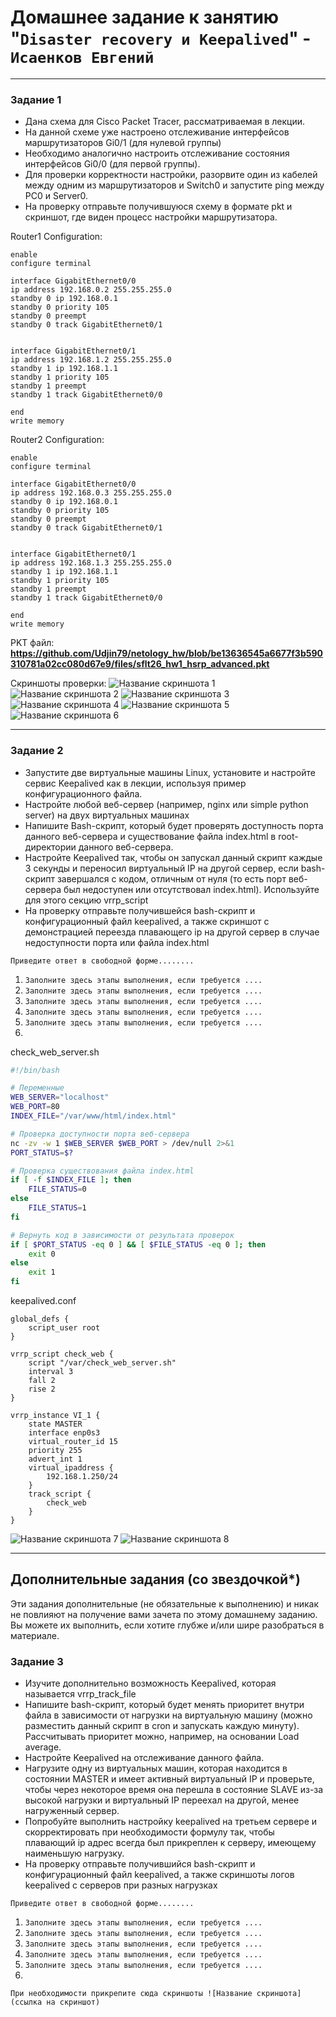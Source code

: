 # Домашнее задание к занятию "`Disaster recovery и Keepalived`" - `Исаенков Евгений`

---

### Задание 1

- Дана схема для Cisco Packet Tracer, рассматриваемая в лекции.
- На данной схеме уже настроено отслеживание интерфейсов маршрутизаторов Gi0/1 (для нулевой группы)
- Необходимо аналогично настроить отслеживание состояния интерфейсов Gi0/0 (для первой группы).
- Для проверки корректности настройки, разорвите один из кабелей между одним из маршрутизаторов и Switch0 и запустите ping между PC0 и Server0.
- На проверку отправьте получившуюся схему в формате pkt и скриншот, где виден процесс настройки маршрутизатора.


Router1 Configuration:
```
enable
configure terminal

interface GigabitEthernet0/0
ip address 192.168.0.2 255.255.255.0
standby 0 ip 192.168.0.1
standby 0 priority 105
standby 0 preempt
standby 0 track GigabitEthernet0/1


interface GigabitEthernet0/1
ip address 192.168.1.2 255.255.255.0
standby 1 ip 192.168.1.1
standby 1 priority 105
standby 1 preempt
standby 1 track GigabitEthernet0/0

end
write memory
```

Router2 Configuration:
```
enable
configure terminal

interface GigabitEthernet0/0
ip address 192.168.0.3 255.255.255.0
standby 0 ip 192.168.0.1
standby 0 priority 105
standby 0 preempt
standby 0 track GigabitEthernet0/1


interface GigabitEthernet0/1
ip address 192.168.1.3 255.255.255.0
standby 1 ip 192.168.1.1
standby 1 priority 105
standby 1 preempt
standby 1 track GigabitEthernet0/0

end
write memory
```
PKT файл:
**https://github.com/Udjin79/netology_hw/blob/be13636545a6677f3b590310781a02cc080d67e9/files/sflt26_hw1_hsrp_advanced.pkt**

Скриншоты проверки:
![Название скриншота 1](https://github.com/Udjin79/netology_hw/blob/main/img/sflt26_hw1_1.png?raw=true)
![Название скриншота 2](https://github.com/Udjin79/netology_hw/blob/main/img/sflt26_hw1_2.png?raw=true)
![Название скриншота 3](https://github.com/Udjin79/netology_hw/blob/main/img/sflt26_hw1_3.png?raw=true)
![Название скриншота 4](https://github.com/Udjin79/netology_hw/blob/main/img/sflt26_hw1_4.png?raw=true)
![Название скриншота 5](https://github.com/Udjin79/netology_hw/blob/main/img/sflt26_hw1_5.png?raw=true)
![Название скриншота 6](https://github.com/Udjin79/netology_hw/blob/main/img/sflt26_hw1_6.png?raw=true)


---

### Задание 2

- Запустите две виртуальные машины Linux, установите и настройте сервис Keepalived как в лекции, используя пример конфигурационного файла.
- Настройте любой веб-сервер (например, nginx или simple python server) на двух виртуальных машинах
- Напишите Bash-скрипт, который будет проверять доступность порта данного веб-сервера и существование файла index.html в root-директории данного веб-сервера.
- Настройте Keepalived так, чтобы он запускал данный скрипт каждые 3 секунды и переносил виртуальный IP на другой сервер, если bash-скрипт завершался с кодом, отличным от нуля (то есть порт веб-сервера был недоступен или отсутствовал index.html). Используйте для этого секцию vrrp_script
- На проверку отправьте получившейся bash-скрипт и конфигурационный файл keepalived, а также скриншот с демонстрацией переезда плавающего ip на другой сервер в случае недоступности порта или файла index.html

`Приведите ответ в свободной форме........`

1. `Заполните здесь этапы выполнения, если требуется ....`
2. `Заполните здесь этапы выполнения, если требуется ....`
3. `Заполните здесь этапы выполнения, если требуется ....`
4. `Заполните здесь этапы выполнения, если требуется ....`
5. `Заполните здесь этапы выполнения, если требуется ....`
6. 


check_web_server.sh
```bash
#!/bin/bash

# Переменные
WEB_SERVER="localhost"
WEB_PORT=80
INDEX_FILE="/var/www/html/index.html"

# Проверка доступности порта веб-сервера
nc -zv -w 1 $WEB_SERVER $WEB_PORT > /dev/null 2>&1
PORT_STATUS=$?

# Проверка существования файла index.html
if [ -f $INDEX_FILE ]; then
    FILE_STATUS=0
else
    FILE_STATUS=1
fi

# Вернуть код в зависимости от результата проверок
if [ $PORT_STATUS -eq 0 ] && [ $FILE_STATUS -eq 0 ]; then
    exit 0
else
    exit 1
fi
```

keepalived.conf
```
global_defs {
    script_user root
}

vrrp_script check_web {
    script "/var/check_web_server.sh"
    interval 3
    fall 2
    rise 2
}

vrrp_instance VI_1 {
    state MASTER
    interface enp0s3
    virtual_router_id 15
    priority 255
    advert_int 1
    virtual_ipaddress {
        192.168.1.250/24
    }
    track_script {
        check_web
    }
}
```

![Название скриншота 7](https://github.com/Udjin79/netology_hw/blob/main/img/sflt26_hw1_7.png?raw=true)
![Название скриншота 8](https://github.com/Udjin79/netology_hw/blob/main/img/sflt26_hw1_8.png?raw=true)

---
## Дополнительные задания (со звездочкой*)

Эти задания дополнительные (не обязательные к выполнению) и никак не повлияют на получение вами зачета по этому домашнему заданию. Вы можете их выполнить, если хотите глубже и/или шире разобраться в материале.

### Задание 3

- Изучите дополнительно возможность Keepalived, которая называется vrrp_track_file
- Напишите bash-скрипт, который будет менять приоритет внутри файла в зависимости от нагрузки на виртуальную машину (можно разместить данный скрипт в cron и запускать каждую минуту). Рассчитывать приоритет можно, например, на основании Load average.
- Настройте Keepalived на отслеживание данного файла.
- Нагрузите одну из виртуальных машин, которая находится в состоянии MASTER и имеет активный виртуальный IP и проверьте, чтобы через некоторое время она перешла в состояние SLAVE из-за высокой нагрузки и виртуальный IP переехал на другой, менее нагруженный сервер.
- Попробуйте выполнить настройку keepalived на третьем сервере и скорректировать при необходимости формулу так, чтобы плавающий ip адрес всегда был прикреплен к серверу, имеющему наименьшую нагрузку.
- На проверку отправьте получившийся bash-скрипт и конфигурационный файл keepalived, а также скриншоты логов keepalived с серверов при разных нагрузках

`Приведите ответ в свободной форме........`

1. `Заполните здесь этапы выполнения, если требуется ....`
2. `Заполните здесь этапы выполнения, если требуется ....`
3. `Заполните здесь этапы выполнения, если требуется ....`
4. `Заполните здесь этапы выполнения, если требуется ....`
5. `Заполните здесь этапы выполнения, если требуется ....`
6. 

`При необходимости прикрепитe сюда скриншоты
![Название скриншота](ссылка на скриншот)`
